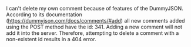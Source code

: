 I can't delete my own comment because of features of the DummyJSON. According to its documentation (https://dummyjson.com/docs/comments/#add) all new comments added using the POST method have the id: 341. Adding a new comment will not add it into the server. Therefore, attempting to delete a comment with a non-existent id results in a 404 error.
